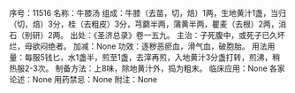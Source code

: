 序号：11516
名称：牛膝汤
组成：牛膝（去苗，切，焙）1两，生地黄汁1盏，当归（切，焙）3分，桂（去粗皮）3分，芎藭半两，蒲黄半两，瞿麦（去根）2两，消石（别研）2两。
出处：《圣济总录》卷一五九。
主治：子死腹中，或死子已久坏烂，母欲闷绝者。
加减：None
功效：逐秽恶瘀血，滑气血，破胞胎。
用法用量：每服5钱匕，水1盏半，煎至1盏，去滓再煎，入地黄汁3分盏打转，煎沸，稍热服2-3次。
制备方法：上8味，除地黄汁外，捣为粗末。
临床应用：None
各家论述：None
用药禁忌：None
附注：None
